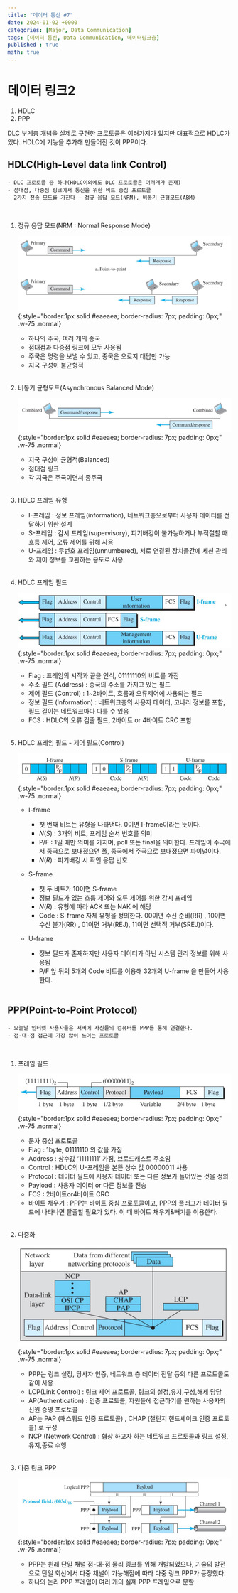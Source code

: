 ```yaml
---
title: "데이터 통신 #7"
date: 2024-01-02 +0000
categories: [Major, Data Communication]
tags: [데이터 통신, Data Communication, 데이터링크층]
published : true
math: true
---
```


# 데이터 링크2
1. HDLC
2. PPP

DLC 부계층 개념을 실제로 구현한 프로토콜은 여러가지가 있지만 대표적으로 HDLC가 있다. HDLC에 기능을 추가해 만들어진 것이 PPP이다.

## HDLC(High-Level data link Control)
    - DLC 프로토콜 중 하나(HDLC이외에도 DLC 프로토콜은 여러개가 존재)
    - 점대점, 다중점 링크에서 통신을 위한 비트 중심 프로토콜
    - 2가지 전송 모드를 가진다 – 정규 응답 모드(NRM), 비동기 균형모드(ABM)

<br>

1. 정규 응답 모드(NRM : Normal Response Mode)

    ![Desktop View](/assets/img/major-dc/027.png){:style="border:1px solid #eaeaea; border-radius: 7px; padding: 0px;" .w-75 .normal}
    - 하나의 주국, 여러 개의 종국
    - 점대점과 다중점 링크에 모두 사용됨
    - 주국은 명령을 보낼 수 있고, 종국은 오로지 대답만 가능
    - 지국 구성이 불균형적
    <br><br>

2. 비동기 균형모드(Asynchronous Balanced Mode)

    ![Desktop View](/assets/img/major-dc/028.png){:style="border:1px solid #eaeaea; border-radius: 7px; padding: 0px;" .w-75 .normal}
    - 지국 구성이 균형적(Balanced)
    - 점대점 링크
    - 각 지국은 주국이면서 종주국
    <br><br>

3. HDLC 프레임 유형
    - I-프레임 : 정보 프레임(information), 네트워크층으로부터 사용자 데이터를 전달하기 위한 설계
    - S-프레임 : 감시 프레임(supervisory), 피기배킹이 불가능하거나 부적절할 때 흐름 제어, 오류 제어를 위해 사용
    - U-프레임 : 무번호 프레임(unnumbered), 서로 연결된 장치들간에 세션 관리와 제어 정보를 교환하는 용도로 사용
    <br><br>

4. HDLC 프레임 필드

    ![Desktop View](/assets/img/major-dc/029.png){:style="border:1px solid #eaeaea; border-radius: 7px; padding: 0px;" .w-75 .normal}
    - Flag : 프레임의 시작과 끝을 인식, 01111110의 비트를 가짐
    - 주소 필드 (Address) : 종국의 주소를 가지고 있는 필드
    - 제어 필드 (Control) : 1~2바이트, 흐름과 오류제어에 사용되는 필드
    - 정보 필드 (Information) : 네트워크층의 사용자 데이터, 고나리 정보를 포함, 필드 길이는 네트워크마다 다를 수 있음
    - FCS : HDLC의 오류 검출 필드, 2바이트 or 4바이트 CRC 포함
    <br><br>

5. HDLC 프레임 필드 - 제어 필드(Control)

    ![Desktop View](/assets/img/major-dc/030.png){:style="border:1px solid #eaeaea; border-radius: 7px; padding: 0px;" .w-75 .normal}


    - I-frame <br>
        - 첫 번째 비트는 유형을 나타낸다. 0이면 I-frame이라는 뜻이다.<br>
        - $N(S)$ : 3개의 비트, 프레임 순서 번호를 의미<br>
        - P/F : 1일 때만 의미를 가지며, poll 또는 final을 의미한다. 프레임이 주국에서 종국으로 보내졌으면 폴, 종국에서 주국으로 보내졌으면 파이널이다.<br>
        - $N(R)$ : 피기배킹 시 확인 응답 번호

    - S-frame <br>
        - 첫 두 비트가 10이면 S-frame<br>
        - 정보 필드가 없는 흐름 제어와 오류 제어를 위한 감시 프레임<br>
        - $N(R)$ : 유형에 따라 ACK 또는 NAK 에 해당<br>
        - Code : S-frame 자체 유형을 정의한다. 00이면 수신 준비(RR) , 10이면 수신 불가(RR) , 01이면 거부(REJ), 11이면 선택적 거부(SREJ)이다.

    - U-frame <br>
        - 정보 필드가 존재하지만 사용자 데이터가 아닌 시스템 관리 정보를 위해 사용됨<br>
        - P/F 앞 뒤의 5개의 Code 비트를 이용해 32개의 U-frame 을 만들어 사용한다.
    <br><br>


## PPP(Point-to-Point Protocol)
    - 오늘날 인터넷 사용자들은 서버에 자신들의 컴퓨터를 PPP를 통해 연결한다. 
    - 점-대-점 접근에 가장 많이 쓰이는 프로토콜


<br>

1. 프레임 필드

    ![Desktop View](/assets/img/major-dc/031.png){:style="border:1px solid #eaeaea; border-radius: 7px; padding: 0px;" .w-75 .normal}
    - 문자 중심 프로토콜
    - Flag : 1byte, 01111110 의 값을 가짐
    - Address : 상수값 ‘11111111’ 가짐, 브로드캐스트 주소임
    - Control : HDLC의 U-프레임을 본뜬 상수 값 00000011 사용
    - Protocol : 데이터 필드에 사용자 데이터 또는 다른 정보가 들어있는 것을 정의
    - Payload : 사용자 데이터 or 다른 정보를 전송
    - FCS : 2바이트or4바이트 CRC
    - 바이트 채우기 : PPP는 바이트 중심 프로토콜이고, PPP의 플래그가 데이터 필드에 나타나면 탈출할 필요가 있다. 이 때 바이트 채우기&빼기를 이용한다.
    <br><br>

2. 다중화

    ![Desktop View](/assets/img/major-dc/032.png){:style="border:1px solid #eaeaea; border-radius: 7px; padding: 0px;" .w-75 .normal}
    - PPP는 링크 설정, 당사자 인증, 네트워크 층 데이터 전달 등의 다른 프로토콜도 같이 사용
    - LCP(Link Control) : 링크 제어 프로토콜, 링크의 설정,유지,구성,해제 담당
    - AP(Authentication) : 인증 프로토콜, 자원들에 접근하기를 원하는 사용자의 신원 증명 프로토콜
    - AP는 PAP (패스워드 인증 프로토콜) , CHAP (챌린지 핸드셰이크 인증 프로토콜) 로 구성
    - NCP (Network Control) : 협상 하고자 하는 네트워크 프로토콜과 링크 설정,유지,종료 수행
    <br><br>

3. 다중 링크 PPP

    ![Desktop View](/assets/img/major-dc/033.png){:style="border:1px solid #eaeaea; border-radius: 7px; padding: 0px;" .w-75 .normal}
    - PPP는 원래 단일 채널 점-대-점 물리 링크를 위해 개발되었으나, 기술의 발전으로 단일 회선에서 다중 채널이 가능해짐에 따라 다중 링크 PPP가 등장했다.
    - 하나의 논리 PPP 프레임이 여러 개의 실제 PPP 프레임으로 분할
    <br><br>

